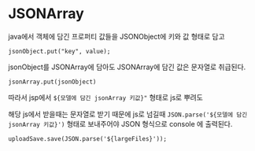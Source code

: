 # JSONArray

java에서 객체에 담긴 프로퍼티 값들을 JSONObject에 키와 값 형태로 담고 

`jsonObject.put("key", value);`

jsonObject를 JSONArray에 담아도 JSONArray에 담긴 값은 문자열로 취급된다.

`jsonArray.put(jsonObject)`

따라서 jsp에서 `${모델에 담긴 jsonArray 키값}"` 형태로 js로 뿌려도 

해당 js에서 받을때는 문자열로 받기 때문에 js로 넘길때 `JSON.parse('${모델에 담긴 jsonArray 키값}')` 형태로 보내주어야 JSON 형식으로 console 에 출력된다.

```html
uploadSave.save(JSON.parse('${largeFiles}'));
```
